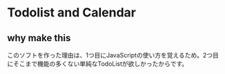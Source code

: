 # Todolist and Calendar  
## why make this  
このソフトを作った理由は、1つ目にJavaScriptの使い方を覚えるため。2つ目にそこまで機能の多くない単純なTodoListが欲しかったからです。
